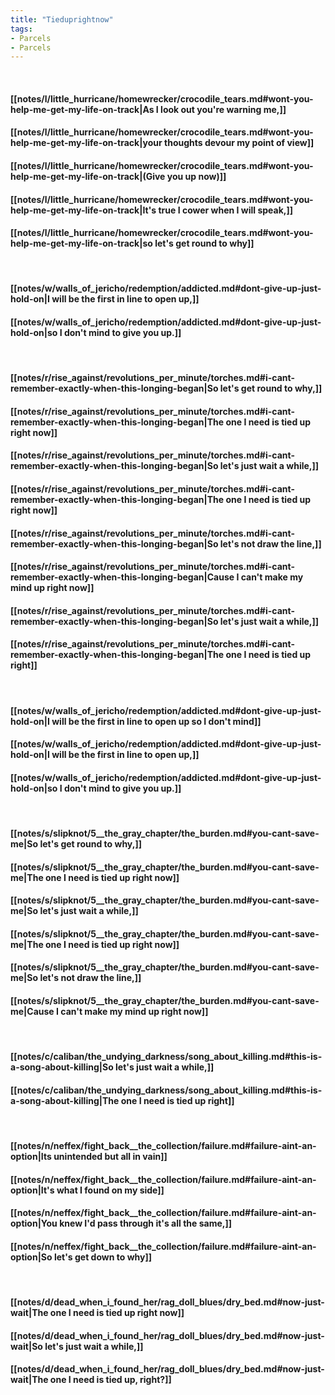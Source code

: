 ```yaml
---
title: "Tieduprightnow"
tags:
- Parcels
- Parcels
---
```

&nbsp;
#### [[notes/l/little_hurricane/homewrecker/crocodile_tears.md#wont-you-help-me-get-my-life-on-track|As I look out you're warning me,]]
#### [[notes/l/little_hurricane/homewrecker/crocodile_tears.md#wont-you-help-me-get-my-life-on-track|your thoughts devour my point of view]]
#### [[notes/l/little_hurricane/homewrecker/crocodile_tears.md#wont-you-help-me-get-my-life-on-track|(Give you up now)]]
#### [[notes/l/little_hurricane/homewrecker/crocodile_tears.md#wont-you-help-me-get-my-life-on-track|It's true I cower when I will speak,]]
#### [[notes/l/little_hurricane/homewrecker/crocodile_tears.md#wont-you-help-me-get-my-life-on-track|so let's get round to why]]
&nbsp;
#### [[notes/w/walls_of_jericho/redemption/addicted.md#dont-give-up-just-hold-on|I will be the first in line to open up,]]
#### [[notes/w/walls_of_jericho/redemption/addicted.md#dont-give-up-just-hold-on|so I don't mind to give you up.]]
&nbsp;
#### [[notes/r/rise_against/revolutions_per_minute/torches.md#i-cant-remember-exactly-when-this-longing-began|So let's get round to why,]]
#### [[notes/r/rise_against/revolutions_per_minute/torches.md#i-cant-remember-exactly-when-this-longing-began|The one I need is tied up right now]]
#### [[notes/r/rise_against/revolutions_per_minute/torches.md#i-cant-remember-exactly-when-this-longing-began|So let's just wait a while,]]
#### [[notes/r/rise_against/revolutions_per_minute/torches.md#i-cant-remember-exactly-when-this-longing-began|The one I need is tied up right now]]
#### [[notes/r/rise_against/revolutions_per_minute/torches.md#i-cant-remember-exactly-when-this-longing-began|So let's not draw the line,]]
#### [[notes/r/rise_against/revolutions_per_minute/torches.md#i-cant-remember-exactly-when-this-longing-began|Cause I can't make my mind up right now]]
#### [[notes/r/rise_against/revolutions_per_minute/torches.md#i-cant-remember-exactly-when-this-longing-began|So let's just wait a while,]]
#### [[notes/r/rise_against/revolutions_per_minute/torches.md#i-cant-remember-exactly-when-this-longing-began|The one I need is tied up right]]
&nbsp;
#### [[notes/w/walls_of_jericho/redemption/addicted.md#dont-give-up-just-hold-on|I will be the first in line to open up so I don't mind]]
#### [[notes/w/walls_of_jericho/redemption/addicted.md#dont-give-up-just-hold-on|I will be the first in line to open up,]]
#### [[notes/w/walls_of_jericho/redemption/addicted.md#dont-give-up-just-hold-on|so I don't mind to give you up.]]
&nbsp;
#### [[notes/s/slipknot/5__the_gray_chapter/the_burden.md#you-cant-save-me|So let's get round to why,]]
#### [[notes/s/slipknot/5__the_gray_chapter/the_burden.md#you-cant-save-me|The one I need is tied up right now]]
#### [[notes/s/slipknot/5__the_gray_chapter/the_burden.md#you-cant-save-me|So let's just wait a while,]]
#### [[notes/s/slipknot/5__the_gray_chapter/the_burden.md#you-cant-save-me|The one I need is tied up right now]]
#### [[notes/s/slipknot/5__the_gray_chapter/the_burden.md#you-cant-save-me|So let's not draw the line,]]
#### [[notes/s/slipknot/5__the_gray_chapter/the_burden.md#you-cant-save-me|Cause I can't make my mind up right now]]
&nbsp;
#### [[notes/c/caliban/the_undying_darkness/song_about_killing.md#this-is-a-song-about-killing|So let's just wait a while,]]
#### [[notes/c/caliban/the_undying_darkness/song_about_killing.md#this-is-a-song-about-killing|The one I need is tied up right]]
&nbsp;
#### [[notes/n/neffex/fight_back__the_collection/failure.md#failure-aint-an-option|Its unintended but all in vain]]
#### [[notes/n/neffex/fight_back__the_collection/failure.md#failure-aint-an-option|It's what I found on my side]]
#### [[notes/n/neffex/fight_back__the_collection/failure.md#failure-aint-an-option|You knew I'd pass through it's all the same,]]
#### [[notes/n/neffex/fight_back__the_collection/failure.md#failure-aint-an-option|So let's get down to why]]
&nbsp;
#### [[notes/d/dead_when_i_found_her/rag_doll_blues/dry_bed.md#now-just-wait|The one I need is tied up right now]]
#### [[notes/d/dead_when_i_found_her/rag_doll_blues/dry_bed.md#now-just-wait|So let's just wait a while,]]
#### [[notes/d/dead_when_i_found_her/rag_doll_blues/dry_bed.md#now-just-wait|The one I need is tied up, right?]]
